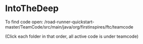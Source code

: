 # IntoTheDeep
 
To find code open: /road-runner-quickstart-master/TeamCode/src/main/java/org/firstinspires/ftc/teamcode

(Click each folder in that order, all active code is under teamcode)